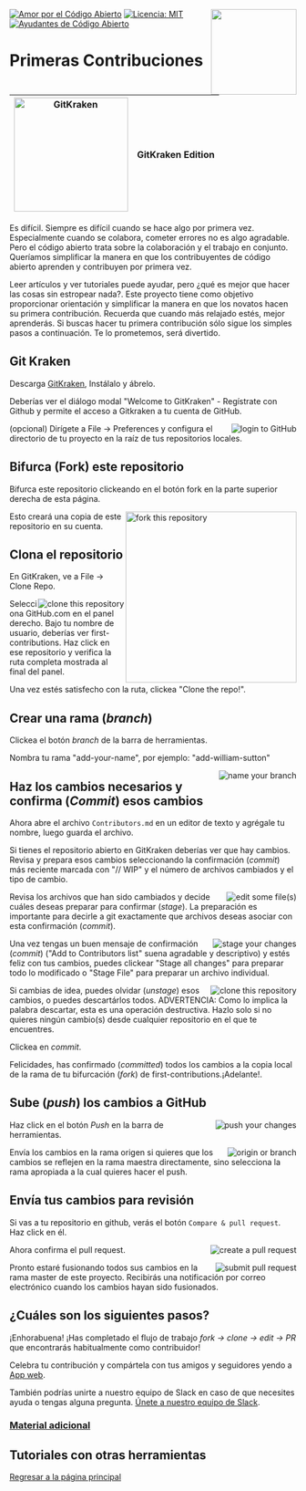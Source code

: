 [![Amor por el Código Abierto](https://badges.frapsoft.com/os/v1/open-source.svg?v=103)](https://github.com/ellerbrock/open-source-badges/)
[<img align="right" width="150" src="https://firstcontributions.github.io/assets/gui-tool-tutorials/gitkraken-tutorial/join-slack-team.png">](https://join.slack.com/t/firstcontributors/shared_invite/zt-1hg51qkgm-Xc7HxhsiPYNN3ofX2_I8FA)
[![Licencia: MIT](https://img.shields.io/badge/License-MIT-green.svg)](https://opensource.org/licenses/MIT)
[![Ayudantes de Código Abierto](https://www.codetriage.com/roshanjossey/first-contributions/badges/users.svg)](https://www.codetriage.com/roshanjossey/first-contributions)


# Primeras Contribuciones

|<img alt="GitKraken" src="https://firstcontributions.github.io/assets/gui-tool-tutorials/gitkraken-tutorial/gk-icon.png" width="200">|GitKraken Edition|
|---|---|

Es difícil. Siempre es difícil cuando se hace algo por primera vez. Especialmente cuando se colabora, cometer errores no es algo agradable. Pero el código abierto trata sobre la colaboración y el trabajo en conjunto. Queríamos simplificar la manera en que los contribuyentes de código abierto aprenden y contribuyen por primera vez.

Leer artículos y ver tutoriales puede ayudar, pero ¿qué es mejor que hacer las cosas sin estropear nada?. Este proyecto tiene como objetivo proporcionar orientación y simplificar la manera en que los novatos hacen su primera contribución. Recuerda que cuando más relajado estés, mejor aprenderás. Si buscas hacer tu primera contribución sólo sigue los simples pasos a continuación. Te lo prometemos, será divertido.

## Git Kraken

Descarga [GitKraken](https://www.gitkraken.com), Instálalo y ábrelo.

Deberías ver el diálogo modal "Welcome to GitKraken" - Regístrate con Github y permite el acceso a Gitkraken a tu cuenta de GitHub.

<img style="float: right;" src="https://firstcontributions.github.io/assets/gui-tool-tutorials/gitkraken-tutorial/gk-login.png" alt="login to GitHub" />

(opcional) Dirígete a File -> Preferences y configura el directorio de tu proyecto en la raíz de tus repositorios locales.


## Bifurca (Fork) este repositorio

Bifurca este repositorio clickeando en el botón fork en la parte superior derecha de esta página.

<img align="right" width="300" src="https://firstcontributions.github.io/assets/gui-tool-tutorials/gitkraken-tutorial/fork.png" alt="fork this repository" />
Esto creará una copia de este repositorio en su cuenta.


## Clona el repositorio

En GitKraken, ve a File -> Clone Repo.


<img style="float: right;" src="https://firstcontributions.github.io/assets/gui-tool-tutorials/gitkraken-tutorial/gk-clone.png" alt="clone this repository" />


Selecciona GitHub.com  en el panel derecho. Bajo tu nombre de usuario, deberías ver first-contributions. Haz click en ese repositorio y verifica la ruta completa mostrada al final del panel.

Una vez estés satisfecho con la ruta, clickea "Clone the repo!".

## Crear una rama (*branch*)

Clickea el botón *branch* de la barra de herramientas.

Nombra tu rama "add-your-name", por ejemplo: "add-william-sutton"

<img style="float: right;" src="https://firstcontributions.github.io/assets/gui-tool-tutorials/gitkraken-tutorial/gk-branch.png" alt="name your branch" />


## Haz los cambios necesarios y confirma (*Commit*) esos cambios

Ahora abre el archivo `Contributors.md` en un editor de texto y agrégale tu nombre, luego guarda el archivo.

Si tienes el repositorio abierto en GitKraken deberías ver que hay cambios. Revisa y prepara esos cambios seleccionando la confirmación (*commit*) más reciente marcada con "// WIP" y el número de archivos cambiados y el tipo de cambio.

<img style="float: right;" src="https://firstcontributions.github.io/assets/gui-tool-tutorials/gitkraken-tutorial/gk-edit.png" alt="edit some file(s)" />

Revisa los archivos que han sido cambiados y decide cuáles deseas preparar para confirmar (*stage*). La preparación es importante para decirle a git exactamente que archivos deseas asociar con esta confirmación (*commit*).


<img style="float: right;" src="https://firstcontributions.github.io/assets/gui-tool-tutorials/gitkraken-tutorial/gk-stage.png" alt="stage your changes" />

Una vez tengas un buen mensaje de confirmación (*commit*) ("Add <your-name> to Contributors list" suena agradable y descriptivo) y estés feliz con tus cambios, puedes clickear "Stage all changes" para preparar todo lo modificado o "Stage File" para preparar un archivo individual.


<img style="float: right;" src="https://firstcontributions.github.io/assets/gui-tool-tutorials/gitkraken-tutorial/gk-commit.png" alt="clone this repository" />

Si cambias de idea, puedes olvidar (*unstage*) esos cambios, o puedes descartárlos todos.
ADVERTENCIA: Como lo implica la palabra descartar, esta es una operación destructiva. Hazlo solo si no quieres ningún cambio(s) desde cualquier repositorio en el que te encuentres.

Clickea en *commit*.

Felicidades, has confirmado (*committed*) todos los cambios a la copia local de la rama de tu bifurcación (*fork*) de first-contributions.¡Adelante!.

## Sube (*push*) los cambios a GitHub

<img style="float: right;" src="https://firstcontributions.github.io/assets/gui-tool-tutorials/gitkraken-tutorial/gk-push.png" alt="push your changes" />

Haz click en el botón *Push* en la barra de herramientas.

<img style="float: right;" src="https://firstcontributions.github.io/assets/gui-tool-tutorials/gitkraken-tutorial/gk-origin.png" alt="origin or branch" />

Envía los cambios en la rama origen si quieres que los cambios se reflejen en la rama maestra directamente, sino selecciona la rama apropiada a la cual quieres hacer el push.

## Envía tus cambios para revisión

Si vas a tu repositorio en github, verás el botón `Compare & pull request`. Haz click en él.

<img style="float: right;" src="https://firstcontributions.github.io/assets/gui-tool-tutorials/gitkraken-tutorial/compare-and-pull.png" alt="create a pull request" />

Ahora confirma el pull request.

<img style="float: right;" src="https://firstcontributions.github.io/assets/gui-tool-tutorials/gitkraken-tutorial/submit-pull-request.png" alt="submit pull request" />

Pronto estaré fusionando todos sus cambios en la rama master de este proyecto. Recibirás una notificación por correo electrónico cuando los cambios hayan sido fusionados.

## ¿Cuáles son los siguientes pasos?

¡Enhorabuena! ¡Has completado el flujo de trabajo _fork -> clone -> edit -> PR_ que encontrarás habitualmente como contribuidor!

Celebra tu contribución y compártela con tus amigos y seguidores yendo a [App web](https://firstcontributions.github.io/#social-share).

También podrías unirte a nuestro equipo de Slack en caso de que necesites ayuda o tengas alguna pregunta. [Únete a nuestro equipo de Slack](https://join.slack.com/t/firstcontributors/shared_invite/zt-1hg51qkgm-Xc7HxhsiPYNN3ofX2_I8FA).


### [Material adicional](../additional-material/git_workflow_scenarios/additional-material.md)


## Tutoriales con otras herramientas
[Regresar a la página principal](https://github.com/firstcontributions/first-contributions#tutorials-using-other-tools)
